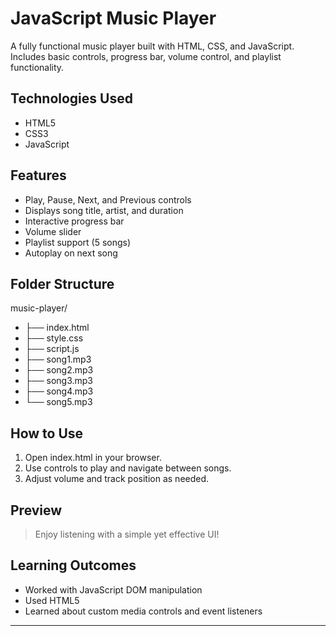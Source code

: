 #  JavaScript Music Player

A fully functional music player built with HTML, CSS, and JavaScript. Includes basic controls, progress bar, volume control, and playlist functionality.

##  Technologies Used
- HTML5
- CSS3
- JavaScript

##  Features
- Play, Pause, Next, and Previous controls
- Displays song title, artist, and duration
- Interactive progress bar
- Volume slider
- Playlist support (5 songs)
- Autoplay on next song

##  Folder Structure
music-player/
- ├── index.html
- ├── style.css
- ├── script.js
-  ├── song1.mp3
-  ├── song2.mp3
-  ├── song3.mp3
-  ├── song4.mp3
-  └── song5.mp3

##  How to Use
1. Open index.html in your browser.
2. Use controls to play and navigate between songs.
3. Adjust volume and track position as needed.

## Preview

>  Enjoy listening with a simple yet effective UI!

##  Learning Outcomes
- Worked with JavaScript DOM manipulation
- Used HTML5 <audio> API
- Learned about custom media controls and event listeners

---
